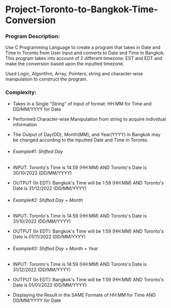 # Project-Toronto-to-Bangkok-Time-Conversion
### Program Description:
Use C Programming Language to create a program that takes in Date and Time in Toronto from User Input and converts to Date and Time in Bangkok. This program takes into account of 2 different timezone: EST and EDT and make the conversion based upon the inputted timezone.

Used Logic, Algorithm, Array, Pointers, string and character-wise manipulation to construct the program.

### Complexity:
- Takes in a Single "String" of Input of format: HH:MM for Time and DD/MM/YYYY for Date
- Performed Character-wise Manipulation from string to acquire individual information
- The Output of Day(DD), Month(MM), and Year(YYYY) in Bangkok may be changed according to the inputted Date and Time in Toronto.
-  ###### Example#1: Shifted Day
-  INPUT: Toronto's Time is 14:59 (HH:MM) AND Toronto's Date is 30/10/2022 (DD/MM/YYYY)
-  OUTPUT (In EDT): Bangkok's Time will be 1:59 (HH:MM) AND Toronto's Date is 31/12/2022 (DD/MM/YYYY)

-  ###### Example#2: Shifted Day + Month
-  INPUT: Toronto's Time is 14:59 (HH:MM) AND Toronto's Date is 31/10/2022 (DD/MM/YYYY)
-  OUTPUT (In EDT): Bangkok's Time will be 1:59 (HH:MM) AND Toronto's Date is 01/11/2022 (DD/MM/YYYY)


-  ###### Example#3: Shifted Day + Month + Year
-  INPUT: Toronto's Time is 14:59 (HH:MM) AND Toronto's Date is 31/12/2022 (DD/MM/YYYY)
-  OUTPUT (In EDT): Bangkok's Time will be 1:59 (HH:MM) AND Toronto's Date is 01/01/2023 (DD/MM/YYYY)

-  Displaying the Result in the SAME Formate of HH:MM for Time AND DD/MM/YYYY for Date
